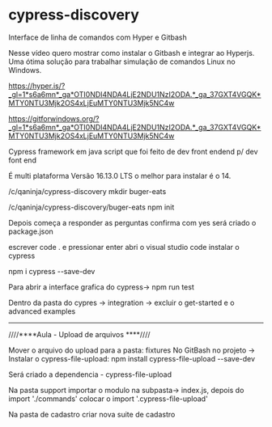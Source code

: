 # cypress-discovery

Interface de linha de comandos com Hyper e Gitbash

Nesse vídeo quero mostrar como instalar o Gitbash e integrar ao Hyperjs. Uma ótima solução para trabalhar simulação de comandos Linux no Windows.

https://hyper.is/?_gl=1*s6a6mn*_ga*OTI0NDI4NDA4LjE2NDU1NzI2ODA.*_ga_37GXT4VGQK*MTY0NTU3Mjk2OS4xLjEuMTY0NTU3Mjk5NC4w

https://gitforwindows.org/?_gl=1*s6a6mn*_ga*OTI0NDI4NDA4LjE2NDU1NzI2ODA.*_ga_37GXT4VGQK*MTY0NTU3Mjk2OS4xLjEuMTY0NTU3Mjk5NC4w

Cypress framework em java script que foi feito de dev front endend p/ dev font end

É multi plataforma
Versão 16.13.0 LTS o melhor para instalar é o 14.


/c/qaninja/cypress-discovery
 mkdir buger-eats

/c/qaninja/cypress-discovery/buger-eats
npm init

Depois começa a responder as perguntas
confirma com yes
será criado o package.json

escrever code . e pressionar enter abri o visual studio code
instalar o cypress

 npm i cypress --save-dev

Para abrir a interface grafica do cypress-> npm run test

Dentro da pasta do cypres -> integration -> excluir o get-started e o advanced examples



----------------------------------------------------------------------------
 ////****Aula - Upload de arquivos ****////

Mover o arquivo do upload para a pasta: fixtures
No GitBash no projeto -> Instalar o cypress-file-upload: npm install cypress-file-upload --save-dev

Será criado a dependencia - cypress-file-upload

Na pasta support importar o modulo na subpasta-> index.js, depois do import './commands' colocar o import '.cypress-file-upload'

Na pasta de cadastro criar nova suite de cadastro



